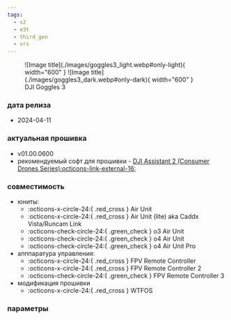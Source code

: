```yaml
---
tags:
  - s2
  - e3t
  - third_gen
  - vrx
---
```


<figure markdown="span">
  ![Image title](./images/goggles3_light.webp#only-light){ width="600" }
  ![Image title](./images/goggles3_dark.webp#only-dark){ width="600" }
  <figcaption>DJI Goggles 3</figcaption>
</figure>

### дата релиза
- 2024-04-11

### актуальная прошивка
- v01.00.0600
- рекомендуемый софт для прошивки - <a href="https://www.dji.com/downloads/softwares/dji-assistant-2-consumer-drones-series" target="_blank">DJI Assistant 2 (Consumer Drones Series):octicons-link-external-16:</a>

### совместимость
* юниты:
    * :octicons-x-circle-24:{ .red_cross } Air Unit
    * :octicons-x-circle-24:{ .red_cross } Air Unit (lite) aka Caddx Vista/Runcam Link
    * :octicons-check-circle-24:{ .green_check } o3 Air Unit
    * :octicons-check-circle-24:{ .green_check } o4 Air Unit
    * :octicons-check-circle-24:{ .green_check } o4 Air Unit Pro
* апппаратура управления:
    * :octicons-x-circle-24:{ .red_cross } FPV Remote Controller 
    * :octicons-x-circle-24:{ .red_cross } FPV Remote Controller 2
    * :octicons-check-circle-24:{ .green_check } FPV Remote Controller 3
* модификация прошивки
    * :octicons-x-circle-24:{ .red_cross } WTFOS

### параметры
